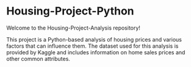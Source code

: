 # Housing-Project-Python



Welcome to the Housing-Project-Analysis repository!

This project is a Python-based analysis of housing prices and various factors that can influence them. 
The dataset used for this analysis is provided by Kaggle and includes information on home sales prices and other common attributes.

